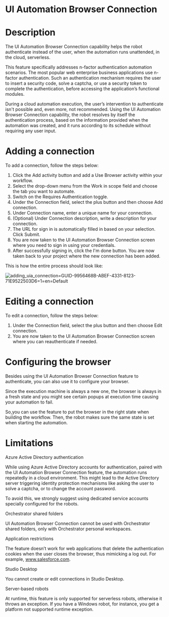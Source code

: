 ﻿# UI Automation Browser Connection

# Description

The UI Automation Browser Connection capability helps the robot authenticate instead of
                the user, when the automation runs unattended, in the cloud, serverless.

This feature specifically addresses
                n-factor authentication automation scenarios. The most popular web enterprise
                business applications use n-factor authentication. Such an authentication mechanism
                requires the user to insert a security code, solve a captcha, or use a security
                token to complete the authentication, before accessing the application’s functional
                modules.

During a cloud automation execution, the user’s intervention to authenticate isn't possible and,
                even more, not recommended. Using the UI Automation Browser Connection
                capability, the robot resolves by itself the authentication process, based on the
                information provided when the automation was created, and it runs according to its
                schedule without requiring any user input.

# Adding a connection

To add a connection, follow the steps
                below:

1. Click the Add activity button and add a Use Browser activity within your workflow.
2. Select the drop-down menu from the Work in scope field and choose the tab you want to automate.
3. Switch on the Requires Authentication toggle.
4. Under the Connection field, select the plus button and then choose Add connection.
5. Under Connection name, enter a unique name for your connection.
6. (Optional) Under Connection description, write a description for your connection.
7. The URL for sign in is automatically filled in based on your selection. Click Submit.
8. You are now taken to the UI Automation Browser Connection screen where you need to sign in using your credentials.
9. After successfully signing in, click the I'm done button. You are now taken back to your project where the new connection has been added.

This is how the entire process should look like:

![adding_uia_connection=GUID-9956468B-ABEF-4331-8123-71E9522503D6=1=en=Default](/images/adding_uia_connection=GUID-9956468B-ABEF-4331-8123-71E9522503D6=1=en=Default.gif)

# Editing a connection

To edit a connection, follow the steps
                below:

1. Under the Connection field, select the plus button and then choose Edit connection.
2. You are now taken to the UI Automation Browser Connection screen where you can reauthenticate if needed.

# Configuring the browser

Besides using the UI Automation Browser Connection feature to authenticate, you can
                also use it to configure your browser.

Since the execution machine is always a new one, the browser is always in a fresh
                state and you might see certain popups at execution time causing your automation to
                fail.

So,you can use the feature to put the browser in the right state when building the
                workflow. Then, the robot makes sure the same state is set when starting the
                automation.

# Limitations

Azure Active Directory authentication

While using Azure Active Directory accounts for authentication, paired with the UI
                Automation Browser Connection feature, the automation runs repeatedly in a cloud
                environment. This might lead to the Active Directory server triggering identity
                protection mechanisms like asking the user to solve a captcha, or to change the
                account password.

To avoid this, we strongly suggest
                using dedicated service accounts specially configured for the robots.

Orchestrator shared folders

UI Automation Browser Connection cannot be used with Orchestrator shared folders,
                only with Orchestrator personal workspaces.

Application restrictions

The feature doesn’t work for web applications that delete the authentication cookies when the
                user closes the browser, thus mimicking a log out. For example, www.salesforce.com.

Studio Desktop

You cannot create or edit connections in Studio Desktop.

Server-based robots

At runtime, this feature is only supported for serverless robots, otherwise it throws
                an exception. If you have a Windows robot, for instance, you get a platform
                    not supported runtime exception.
